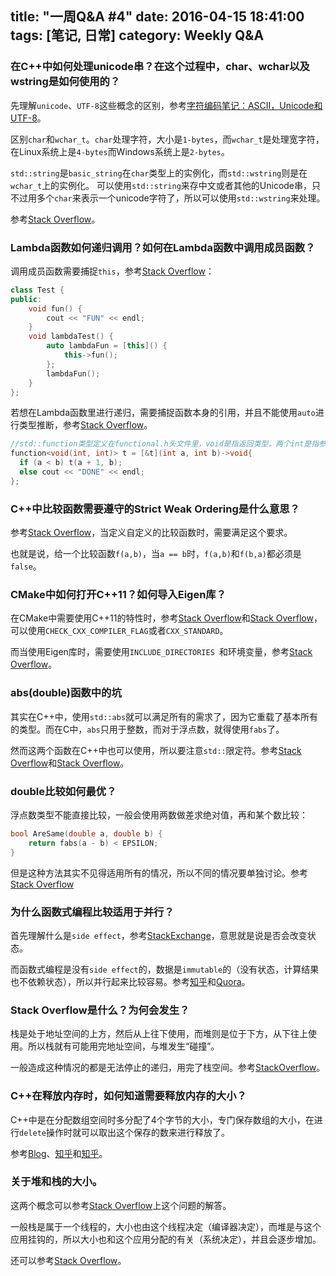 title: "一周Q&A #4"
date: 2016-04-15 18:41:00
tags: [笔记, 日常]
category: Weekly Q&A
---

### 在C++中如何处理unicode串？在这个过程中，char、wchar以及wstring是如何使用的？
先理解`unicode`、`UTF-8`这些概念的区别，参考[字符编码笔记：ASCII，Unicode和UTF-8](http://www.ruanyifeng.com/blog/2007/10/ascii_unicode_and_utf-8.html)。

区别`char`和`wchar_t`。`char`处理字符，大小是`1-bytes`，而`wchar_t`是处理宽字符，在Linux系统上是`4-bytes`而Windows系统上是`2-bytes`。

`std::string`是`basic_string`在`char`类型上的实例化，而`std::wstring`则是在`wchar_t`上的实例化。
可以使用`std::string`来存中文或者其他的Unicode串，只不过用多个`char`来表示一个unicode字符了，所以可以使用`std::wstring`来处理。

参考[Stack Overflow](http://stackoverflow.com/questions/402283/stdwstring-vs-stdstring)。

### Lambda函数如何递归调用？如何在Lambda函数中调用成员函数？
调用成员函数需要捕捉`this`，参考[Stack Overflow](http://stackoverflow.com/questions/11284059/call-method-inside-lambda-expression)：
```cpp
class Test {
public:
	void fun() {
		cout << "FUN" << endl;
	}
	void lambdaTest() {
		auto lambdaFun = [this]() {
			this->fun();
		};
		lambdaFun();
	}
};
```

若想在Lambda函数里进行递归，需要捕捉函数本身的引用，并且不能使用`auto`进行类型推断，参考[Stack Overflow](http://stackoverflow.com/questions/2067988/recursive-lambda-functions-in-c11)。
```cpp
//std::function类型定义在functional.h头文件里，void是指返回类型，两个int是指参数类型
function<void(int, int)> t = [&t](int a, int b)->void{
  if (a < b) t(a + 1, b);
  else cout << "DONE" << endl;
};
```
<!-- more  -->

### C++中比较函数需要遵守的Strict Weak Ordering是什么意思？
参考[Stack Overflow](http://stackoverflow.com/questions/979759/operator-and-strict-weak-ordering)，当定义自定义的比较函数时，需要满足这个要求。

也就是说，给一个比较函数`f(a,b)`，当`a == b`时，`f(a,b)`和`f(b,a)`都必须是`false`。

### CMake中如何打开C++11？如何导入Eigen库？
在CMake中需要使用C++11的特性时，参考[Stack Overflow](http://stackoverflow.com/questions/10984442/how-to-detect-c11-support-of-a-compiler-with-cmake/20165220#20165220)和[Stack Overflow](http://stackoverflow.com/questions/10851247/how-to-activate-c-11-in-cmake)，可以使用`CHECK_CXX_COMPILER_FLAG`或者`CXX_STANDARD`。

而当使用Eigen库时，需要使用`INCLUDE_DIRECTORIES `和环境变量，参考[Stack Overflow](http://stackoverflow.com/questions/12249140/find-package-eigen3-for-cmake)。

### abs(double)函数中的坑
其实在C++中，使用`std::abs`就可以满足所有的需求了，因为它重载了基本所有的类型。而在C中，`abs`只用于整数，而对于浮点数，就得使用`fabs`了。

然而这两个函数在C++中也可以使用，所以要注意`std::`限定符。参考[Stack Overflow](http://stackoverflow.com/questions/3118165/when-do-i-use-fabs-and-when-is-it-sufficient-to-use-stdabs)和[Stack Overflow](http://stackoverflow.com/questions/33738509/whats-the-difference-between-abs-vs-fabs-in-c)。

### double比较如何最优？
浮点数类型不能直接比较，一般会使用两数做差求绝对值，再和某个数比较：
```cpp
bool AreSame(double a, double b) {
    return fabs(a - b) < EPSILON;
}
```

但是这种方法其实不见得适用所有的情况，所以不同的情况要单独讨论。参考[Stack Overflow](http://stackoverflow.com/questions/17333/most-effective-way-for-float-and-double-comparison)

### 为什么函数式编程比较适用于并行？
首先理解什么是`side effect`，参考[StackExchange](http://programmers.stackexchange.com/questions/40297/what-is-a-side-effect)，意思就是说是否会改变状态。

而函数式编程是没有`side effect`的，数据是`immutable`的（没有状态，计算结果也不依赖状态），所以并行起来比较容易。参考[知乎](https://www.zhihu.com/question/20494346)和[Quora](https://www.quora.com/Why-does-functional-programming-favor-concurrency)。

### Stack Overflow是什么？为何会发生？
栈是处于地址空间的上方，然后从上往下使用，而堆则是位于下方，从下往上使用。所以栈就有可能用完地址空间，与堆发生“碰撞”。

一般造成这种情况的都是无法停止的递归，用完了栈空间。参考[StackOverflow](http://stackoverflow.com/questions/214741/what-is-a-stackoverflowerror)。

### C++在释放内存时，如何知道需要释放内存的大小？
C++中是在分配数组空间时多分配了4个字节的大小，专门保存数组的大小，在进行`delete`操作时就可以取出这个保存的数来进行释放了。

参考[Blog](http://blog.csdn.net/nodeathphoenix/article/details/39693865)、[知乎](https://www.zhihu.com/question/25556263)和[知乎](https://www.zhihu.com/question/41567197)。

### 关于堆和栈的大小。
这两个概念可以参考[Stack Overflow](http://stackoverflow.com/questions/79923/what-and-where-are-the-stack-and-heap)上这个问题的解答。

一般栈是属于一个线程的，大小也由这个线程决定（编译器决定），而堆是与这个应用挂钩的，所以大小也和这个应用分配的有关（系统决定），并且会逐步增加。

还可以参考[Stack Overflow](http://stackoverflow.com/questions/12687274/size-of-stack-and-heap-memory)。